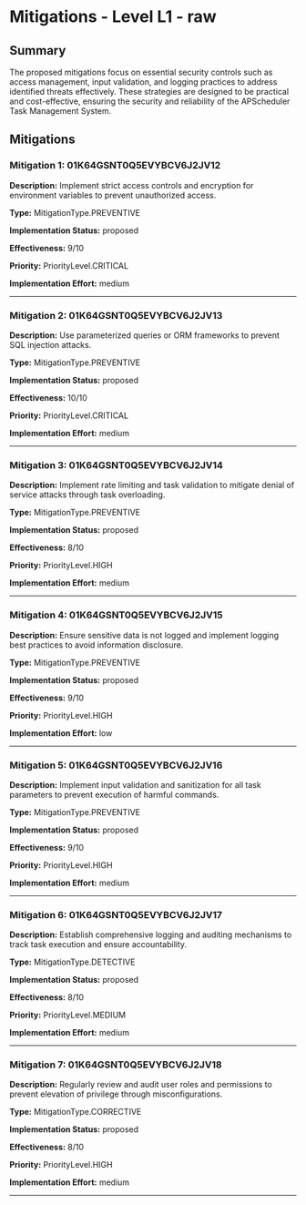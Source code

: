# Mitigations - Level L1 - raw

## Summary

The proposed mitigations focus on essential security controls such as access management, input validation, and logging practices to address identified threats effectively. These strategies are designed to be practical and cost-effective, ensuring the security and reliability of the APScheduler Task Management System.

## Mitigations

### Mitigation 1: 01K64GSNT0Q5EVYBCV6J2JV12

**Description:** Implement strict access controls and encryption for environment variables to prevent unauthorized access.

**Type:** MitigationType.PREVENTIVE

**Implementation Status:** proposed

**Effectiveness:** 9/10

**Priority:** PriorityLevel.CRITICAL

**Implementation Effort:** medium

---

### Mitigation 2: 01K64GSNT0Q5EVYBCV6J2JV13

**Description:** Use parameterized queries or ORM frameworks to prevent SQL injection attacks.

**Type:** MitigationType.PREVENTIVE

**Implementation Status:** proposed

**Effectiveness:** 10/10

**Priority:** PriorityLevel.CRITICAL

**Implementation Effort:** medium

---

### Mitigation 3: 01K64GSNT0Q5EVYBCV6J2JV14

**Description:** Implement rate limiting and task validation to mitigate denial of service attacks through task overloading.

**Type:** MitigationType.PREVENTIVE

**Implementation Status:** proposed

**Effectiveness:** 8/10

**Priority:** PriorityLevel.HIGH

**Implementation Effort:** medium

---

### Mitigation 4: 01K64GSNT0Q5EVYBCV6J2JV15

**Description:** Ensure sensitive data is not logged and implement logging best practices to avoid information disclosure.

**Type:** MitigationType.PREVENTIVE

**Implementation Status:** proposed

**Effectiveness:** 9/10

**Priority:** PriorityLevel.HIGH

**Implementation Effort:** low

---

### Mitigation 5: 01K64GSNT0Q5EVYBCV6J2JV16

**Description:** Implement input validation and sanitization for all task parameters to prevent execution of harmful commands.

**Type:** MitigationType.PREVENTIVE

**Implementation Status:** proposed

**Effectiveness:** 9/10

**Priority:** PriorityLevel.HIGH

**Implementation Effort:** medium

---

### Mitigation 6: 01K64GSNT0Q5EVYBCV6J2JV17

**Description:** Establish comprehensive logging and auditing mechanisms to track task execution and ensure accountability.

**Type:** MitigationType.DETECTIVE

**Implementation Status:** proposed

**Effectiveness:** 8/10

**Priority:** PriorityLevel.MEDIUM

**Implementation Effort:** medium

---

### Mitigation 7: 01K64GSNT0Q5EVYBCV6J2JV18

**Description:** Regularly review and audit user roles and permissions to prevent elevation of privilege through misconfigurations.

**Type:** MitigationType.CORRECTIVE

**Implementation Status:** proposed

**Effectiveness:** 8/10

**Priority:** PriorityLevel.HIGH

**Implementation Effort:** medium

---

